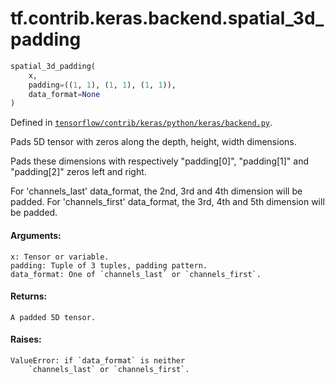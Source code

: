 <div itemscope itemtype="http://developers.google.com/ReferenceObject">
<meta itemprop="name" content="tf.contrib.keras.backend.spatial_3d_padding" />
</div>

# tf.contrib.keras.backend.spatial_3d_padding

``` python
spatial_3d_padding(
    x,
    padding=((1, 1), (1, 1), (1, 1)),
    data_format=None
)
```



Defined in [`tensorflow/contrib/keras/python/keras/backend.py`](https://www.tensorflow.org/code/tensorflow/contrib/keras/python/keras/backend.py).

Pads 5D tensor with zeros along the depth, height, width dimensions.

Pads these dimensions with respectively
"padding[0]", "padding[1]" and "padding[2]" zeros left and right.

For 'channels_last' data_format,
the 2nd, 3rd and 4th dimension will be padded.
For 'channels_first' data_format,
the 3rd, 4th and 5th dimension will be padded.

#### Arguments:

    x: Tensor or variable.
    padding: Tuple of 3 tuples, padding pattern.
    data_format: One of `channels_last` or `channels_first`.


#### Returns:

    A padded 5D tensor.


#### Raises:

    ValueError: if `data_format` is neither
        `channels_last` or `channels_first`.